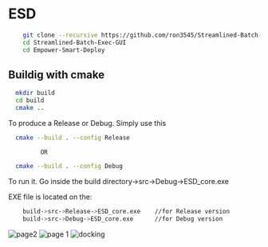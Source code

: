 # ESD
```bash
    git clone --recursive https://github.com/ron3545/Streamlined-Batch-Exec-GUI.git
    cd Streamlined-Batch-Exec-GUI
    cd Empower-Smart-Deploy
```
## Buildig with cmake

```bash
  mkdir build
  cd build
  cmake ..
```
To produce a Release or Debug. Simply use this
```bash
  cmake --build . --config Release
```
             OR
```bash
  cmake --build . --config Debug
```
To run it. Go inside the build directory->src->Debug->ESD_core.exe

EXE file is located on the:
```bash
    build->src->Release->ESD_core.exe    //for Release version
    build->src->Debug->ESD_core.exe      //for Debug version
```

![page2](https://github.com/ron3545/ESD/assets/86136180/84dcdcc8-654d-41e4-839f-075190d2c921)
![page 1](https://github.com/ron3545/ESD/assets/86136180/b8383461-bc00-49b2-ae25-5ce1272d48ca)
![docking](https://github.com/ron3545/ESD/assets/86136180/9e09e019-5f89-4204-a030-d03f632e456f)
